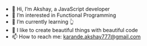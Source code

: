 - 👋 Hi, I’m Akshay, a JavaScript developer
- 👀 I’m interested in Functional Programming
- 🌱 I’m currently learning :point_up_2:
- 💞️ I like to create beautiful things with beautiful code
- 📫 How to reach me: karande.akshay777@gmail.com

<!---
akshay9136/akshay9136 is a ✨ special ✨ repository because its `README.md` (this file) appears on your GitHub profile.
You can click the Preview link to take a look at your changes.
--->
